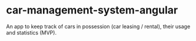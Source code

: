 # car-management-system-angular

An app to keep track of cars in possession (car leasing / rental), their usage and statistics (MVP).
